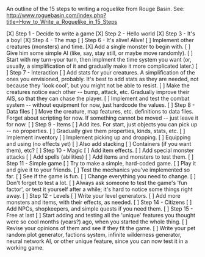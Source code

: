 An outline of the 15 steps to writing a roguelike from Rouge Basin.
See: http://www.roguebasin.com/index.php?title=How_to_Write_a_Roguelike_in_15_Steps

[X] Step 1 - Decide to write a game
[X] Step 2 - Hello world
[X] Step 3 - It's a boy!
[X] Step 4 - The map
[ ] Step 6 - It's alive! Alive!
    [ ] Implement other creatures (monsters) and time. 
    [X] Add a single monster to begin with.
    [ ] Give him some simple AI (like, say, stay still, or maybe move randomly).
    [ ] Start with my turn-your turn, then implment the time system you want
        (or, usually, a simplification of it and gradually make it more complicated later.)
[ ] Step 7 - Interaction
    [ ] Add stats for your creatures. A simplification of the ones you envisioned, probably.
        It's best to add stats as they are needed, not because they 'look cool', but you might not
        be able to resist.
    [ ] Make the creatures notice each other -- bump, attack, etc. Gradually improve their AIS,
        so that they can chase the player.
    [ ] Implement and test the combat system -- without equipment for now, just hardcode the values.
[ ] Step 8 - Data files
    [ ] Move the creature, map features, etc. definitions to data files. Forget about scripting for
        now. If something cannot be moved -- just leave it for now.
[ ] Step 9 - Items
    [ ] Add ites. For start, just objects you can pick up -- no properties.
    [ ] Gradually give them properties, kinds, stats, etc.
    [ ] Implement inventory
    [ ] Implement picking up and dropping.
    [ ] Equipping and using (no effects yet)
    [ ] Also add stacking
    [ ] Containers (if you want them), etc?
[ ] Step 10 - Magic
    [ ] Add item effects.
    [ ] Add special monster attacks
    [ ] Add spells (abilities)
    [ ] Add items and monsters to test them.
[ ] Step 11 - Simple game
    [ ] Try to make a simple, hard-coded game.
    [ ] Play it and give it to your friends.
    [ ] Test the mechanics you've implemented so far.
    [ ] See if the game is fun.
    [ ] Change everything you need to change.
    [ ] Don't forget to test a lot.
    [ ] Always ask someone to test the game's 'fun factor', or test it yourself after a while;
        it's hard to notice some things right away.
[ ] Step 12 - Levels
    [ ] Write your level generators.
    [ ] Add more monsters and items, with their effects, as needed.
[ ] Step 14 - Citizens
    [ ] Add NPCs, shopkeepers, and simple quests if you need them.
[ ] Step 15 - Free at last
    [ ] Start adding and testing all the 'unique' features you thought were so cool months (years?) ago,
        when you started the whole thing.
    [ ] Revise your opinions of them and see if they fit the game.
    [ ] Write your pet random plot generator, factions system, infinite wilderness generator,
        neural network AI, or other unique feature, since you can now test it in a working game.
